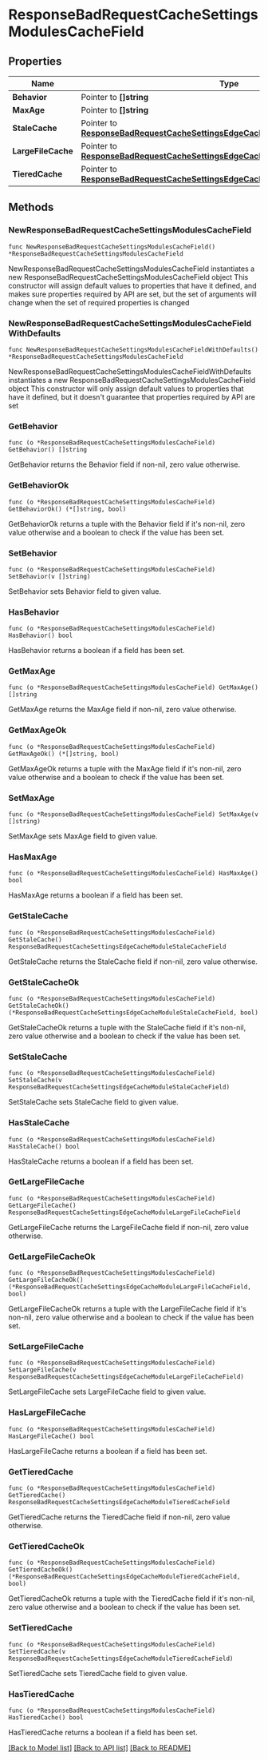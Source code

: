 # ResponseBadRequestCacheSettingsModulesCacheField

## Properties

Name | Type | Description | Notes
------------ | ------------- | ------------- | -------------
**Behavior** | Pointer to **[]string** |  | [optional] 
**MaxAge** | Pointer to **[]string** |  | [optional] 
**StaleCache** | Pointer to [**ResponseBadRequestCacheSettingsEdgeCacheModuleStaleCacheField**](ResponseBadRequestCacheSettingsEdgeCacheModuleStaleCacheField.md) |  | [optional] 
**LargeFileCache** | Pointer to [**ResponseBadRequestCacheSettingsEdgeCacheModuleLargeFileCacheField**](ResponseBadRequestCacheSettingsEdgeCacheModuleLargeFileCacheField.md) |  | [optional] 
**TieredCache** | Pointer to [**ResponseBadRequestCacheSettingsEdgeCacheModuleTieredCacheField**](ResponseBadRequestCacheSettingsEdgeCacheModuleTieredCacheField.md) |  | [optional] 

## Methods

### NewResponseBadRequestCacheSettingsModulesCacheField

`func NewResponseBadRequestCacheSettingsModulesCacheField() *ResponseBadRequestCacheSettingsModulesCacheField`

NewResponseBadRequestCacheSettingsModulesCacheField instantiates a new ResponseBadRequestCacheSettingsModulesCacheField object
This constructor will assign default values to properties that have it defined,
and makes sure properties required by API are set, but the set of arguments
will change when the set of required properties is changed

### NewResponseBadRequestCacheSettingsModulesCacheFieldWithDefaults

`func NewResponseBadRequestCacheSettingsModulesCacheFieldWithDefaults() *ResponseBadRequestCacheSettingsModulesCacheField`

NewResponseBadRequestCacheSettingsModulesCacheFieldWithDefaults instantiates a new ResponseBadRequestCacheSettingsModulesCacheField object
This constructor will only assign default values to properties that have it defined,
but it doesn't guarantee that properties required by API are set

### GetBehavior

`func (o *ResponseBadRequestCacheSettingsModulesCacheField) GetBehavior() []string`

GetBehavior returns the Behavior field if non-nil, zero value otherwise.

### GetBehaviorOk

`func (o *ResponseBadRequestCacheSettingsModulesCacheField) GetBehaviorOk() (*[]string, bool)`

GetBehaviorOk returns a tuple with the Behavior field if it's non-nil, zero value otherwise
and a boolean to check if the value has been set.

### SetBehavior

`func (o *ResponseBadRequestCacheSettingsModulesCacheField) SetBehavior(v []string)`

SetBehavior sets Behavior field to given value.

### HasBehavior

`func (o *ResponseBadRequestCacheSettingsModulesCacheField) HasBehavior() bool`

HasBehavior returns a boolean if a field has been set.

### GetMaxAge

`func (o *ResponseBadRequestCacheSettingsModulesCacheField) GetMaxAge() []string`

GetMaxAge returns the MaxAge field if non-nil, zero value otherwise.

### GetMaxAgeOk

`func (o *ResponseBadRequestCacheSettingsModulesCacheField) GetMaxAgeOk() (*[]string, bool)`

GetMaxAgeOk returns a tuple with the MaxAge field if it's non-nil, zero value otherwise
and a boolean to check if the value has been set.

### SetMaxAge

`func (o *ResponseBadRequestCacheSettingsModulesCacheField) SetMaxAge(v []string)`

SetMaxAge sets MaxAge field to given value.

### HasMaxAge

`func (o *ResponseBadRequestCacheSettingsModulesCacheField) HasMaxAge() bool`

HasMaxAge returns a boolean if a field has been set.

### GetStaleCache

`func (o *ResponseBadRequestCacheSettingsModulesCacheField) GetStaleCache() ResponseBadRequestCacheSettingsEdgeCacheModuleStaleCacheField`

GetStaleCache returns the StaleCache field if non-nil, zero value otherwise.

### GetStaleCacheOk

`func (o *ResponseBadRequestCacheSettingsModulesCacheField) GetStaleCacheOk() (*ResponseBadRequestCacheSettingsEdgeCacheModuleStaleCacheField, bool)`

GetStaleCacheOk returns a tuple with the StaleCache field if it's non-nil, zero value otherwise
and a boolean to check if the value has been set.

### SetStaleCache

`func (o *ResponseBadRequestCacheSettingsModulesCacheField) SetStaleCache(v ResponseBadRequestCacheSettingsEdgeCacheModuleStaleCacheField)`

SetStaleCache sets StaleCache field to given value.

### HasStaleCache

`func (o *ResponseBadRequestCacheSettingsModulesCacheField) HasStaleCache() bool`

HasStaleCache returns a boolean if a field has been set.

### GetLargeFileCache

`func (o *ResponseBadRequestCacheSettingsModulesCacheField) GetLargeFileCache() ResponseBadRequestCacheSettingsEdgeCacheModuleLargeFileCacheField`

GetLargeFileCache returns the LargeFileCache field if non-nil, zero value otherwise.

### GetLargeFileCacheOk

`func (o *ResponseBadRequestCacheSettingsModulesCacheField) GetLargeFileCacheOk() (*ResponseBadRequestCacheSettingsEdgeCacheModuleLargeFileCacheField, bool)`

GetLargeFileCacheOk returns a tuple with the LargeFileCache field if it's non-nil, zero value otherwise
and a boolean to check if the value has been set.

### SetLargeFileCache

`func (o *ResponseBadRequestCacheSettingsModulesCacheField) SetLargeFileCache(v ResponseBadRequestCacheSettingsEdgeCacheModuleLargeFileCacheField)`

SetLargeFileCache sets LargeFileCache field to given value.

### HasLargeFileCache

`func (o *ResponseBadRequestCacheSettingsModulesCacheField) HasLargeFileCache() bool`

HasLargeFileCache returns a boolean if a field has been set.

### GetTieredCache

`func (o *ResponseBadRequestCacheSettingsModulesCacheField) GetTieredCache() ResponseBadRequestCacheSettingsEdgeCacheModuleTieredCacheField`

GetTieredCache returns the TieredCache field if non-nil, zero value otherwise.

### GetTieredCacheOk

`func (o *ResponseBadRequestCacheSettingsModulesCacheField) GetTieredCacheOk() (*ResponseBadRequestCacheSettingsEdgeCacheModuleTieredCacheField, bool)`

GetTieredCacheOk returns a tuple with the TieredCache field if it's non-nil, zero value otherwise
and a boolean to check if the value has been set.

### SetTieredCache

`func (o *ResponseBadRequestCacheSettingsModulesCacheField) SetTieredCache(v ResponseBadRequestCacheSettingsEdgeCacheModuleTieredCacheField)`

SetTieredCache sets TieredCache field to given value.

### HasTieredCache

`func (o *ResponseBadRequestCacheSettingsModulesCacheField) HasTieredCache() bool`

HasTieredCache returns a boolean if a field has been set.


[[Back to Model list]](../README.md#documentation-for-models) [[Back to API list]](../README.md#documentation-for-api-endpoints) [[Back to README]](../README.md)


